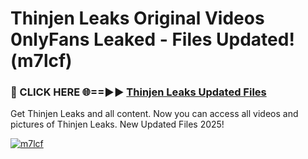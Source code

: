# Thinjen Leaks Original Videos 0nlyFans Leaked - Files Updated! (m7lcf)

<h3>🔴 CLICK HERE 🌐==►► <a href="https://tinyurl.com/2wckxsce" rel="nofollow">Thinjen Leaks Updated Files</a></h3>

Get Thinjen Leaks and all content. Now you can access all videos and pictures of Thinjen Leaks. New Updated Files 2025!

[![m7lcf](https://i.imgur.com/AFduVYN.gif)](https://tinyurl.com/2wckxsce)
